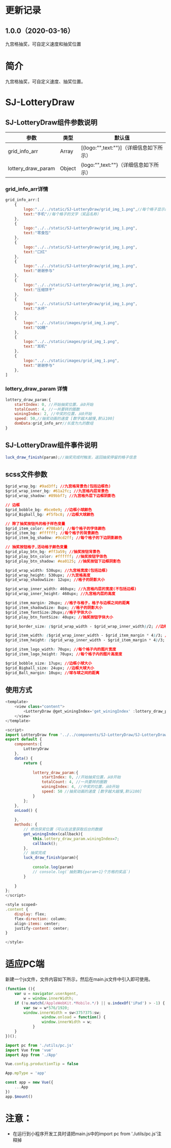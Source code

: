 
# 更新记录
## 1.0.0（2020-03-16）
九宫格抽奖，可自定义速度和抽奖位置
# 简介
九宫格抽奖，可自定义速度、抽奖位置。
<!-- # [gitlab地址](https://git.lug.ustc.edu.cn/LiYaMei94/jiugongge_lottery)-->
<!-- # [演示地址](https://git.lug.ustc.edu.cn/LiYaMei94/jiugongge_lottery) -->
# SJ-LotteryDraw
## SJ-LotteryDraw组件参数说明
|参数| 类型 |默认值
|--|--|--|
| grid_info_arr | Array |[{logo:"",text:""}]（详细信息如下所示）
| lottery_draw_param | Object |{logo:"",text:""}（详细信息如下所示）
### grid_info_arr详情

```javascript
grid_info_arr:[
	{
		logo:"../../static/SJ-LotteryDraw/grid_img_1.png",//每个格子显示的图片
		text:"手机"//每个格子的文字（奖品名称）
	},
	{
		logo:"../../static/SJ-LotteryDraw/grid_img_1.png",
		text:"零食包"
	},
	{
		logo:"../../static/SJ-LotteryDraw/grid_img_1.png",
		text:"口红"
	},
	{
		logo:"../../static/SJ-LotteryDraw/grid_img_1.png",
		text:"谢谢参与"
	},
	{
		logo:"../../static/SJ-LotteryDraw/grid_img_1.png",
		text:"压缩饼干"
	},
	{
		logo:"../../static/SJ-LotteryDraw/grid_img_1.png",
		text:"水杯"
	},
	{
		logo:"../../static/images/grid_img_1.png",
		text:"QQ糖"
	},
	{
		logo:"../../static/images/grid_img_1.png",
		text:"耳机"
	},
	{
		logo:"../../static/images/grid_img_1.png",
		text:"谢谢参与"
	},
]
```
### lottery_draw_param 详情

```javascript
lottery_draw_param:{
	startIndex: 0, //开始抽奖位置，从0开始
	totalCount: 4, //一共要转的圈数
	winingIndex: 2, //中奖的位置，从0开始
	speed: 50,//抽奖动画的速度 [数字越大越慢,默认100]
	domData:grid_info_arr//长度为九的数组
}
```
## SJ-LotteryDraw组件事件说明

```javascript
luck_draw_finish(param);//抽奖完成时触发，返回抽奖停留的格子信息
```

## scss文件参数

```css
$grid_wrap_bg: #9ad3ff; //九宫格背景色(包括边框色)
$grid_wrap_inner_bg: #61a2fc; //九宫格内层背景色
$grid_wrap_shadow: #89bbf7; //九宫格外层下边框阴影色

// 边框
$grid_bobble_bg: #bce0e9; //边框小球颜色
$grid_Bigball_bg: #f5fbc8; //边框大球颜色

// 除了抽奖按钮外的格子样色变量
$grid_item_color: #708abf; //每个格子的字体颜色
$grid_item_bg: #ffffff; //每个格子的背景颜色
$grid_item_bg_shadow: #9cd2ff; //每个格子的下边阴影颜色

// 抽奖按钮格子,活动格子颜色变量
$grid_play_btn_bg: #ff3a59; //抽奖按钮背景色
$grid_play_btn_color: #ffffff; //抽奖按钮字体色
$grid_play_btn_shadow: #ea0125; //抽奖按钮下边框阴影色

$grid_wrap_width: 530upx; //九宫格宽度(包括边框)
$grid_wrap_height: 530upx; //九宫格高度
$grid_wrap_shadowSize: 12upx; //格子的阴影大小

$grid_wrap_inner_width: 460upx; //九宫格内层的宽度(不包括边框)
$grid_wrap_inner_height: 460upx; //九宫格内层的高度

$grid_item_margin: 20upx; //格子与格子，格子与边框之间的距离
$grid_item_shadowSize: 8upx; //格子的阴影大小
$grid_item_fontSize:20upx;//格子字体大小
$grid_play_btn_fontSize: 40upx; //抽奖按钮字体大小

$grid_border_size: ($grid_wrap_width - $grid_wrap_inner_width)/2; //边框的大小（外层宽-内层宽）/2

$grid_item_width: ($grid_wrap_inner_width - $grid_item_margin * 4)/3; //每个格子的宽度(内层宽-格子间距*4)/3
$grid_item_height: ($grid_wrap_inner_width - $grid_item_margin * 4)/3; //每个格子的高度(内层高-格子间距*4)/3

$grid_item_logo_width: 70upx; //每个格子内的图片宽度
$grid_item_logo_height: 70upx; //每个格子内的图片高度度

$grid_bobble_size: 17upx; //边框小球大小
$grid_Bigball_size: 24upx; //边框大球大小
$grid_Ball_margin: 10upx; //球与球之间的距离
```

## 使用方式

```javascript
<template>
	<view class="content">
		<LotteryDraw @get_winingIndex='get_winingIndex' :lottery_draw_param='lottery_draw_param' @luck_draw_finish='luck_draw_finish'></LotteryDraw>
	</view>
</template>

<script>
import LotteryDraw from '../../components/SJ-LotteryDraw/SJ-LotteryDraw.vue';
export default {
	components:{
		LotteryDraw
	},
	data() {
		return {
			
			lottery_draw_param:{
				startIndex: 0, //开始抽奖位置，从0开始
				totalCount: 4, //一共要转的圈数
				winingIndex: 4, //中奖的位置，从0开始
				speed: 50 //抽奖动画的速度 [数字越大越慢,默认100]
			}
		};
	},
	onLoad() {
		
	},
	methods: {
		// 修改获奖位置（可以在这里获取后台的数据
		get_winingIndex(callback){
			this.lottery_draw_param.winingIndex=7;
			callback();
		},
		// 抽奖完成
		luck_draw_finish(param){
			
			console.log(param)
			// console.log(`抽到第${param+1}个方格的奖品`)
		}
		
	}
};
</script>

<style scoped>
.content {
	display: flex;
	flex-direction: column;
	align-items: center;
	justify-content: center;
}

</style>


```
# 适应PC端
新建一个js文件，文件内容如下所示，然后在main.js文件中引入即可使用。
```javascript
(function (){
	var u = navigator.userAgent,
		w = window.innerWidth;
	if (!u.match(/AppleWebKit.*Mobile.*/) || u.indexOf('iPad') > -1) {
		var sw = w*576/1920;
		window.innerWidth = sw<375?375:sw;
                window.onload = function() {
		        window.innerWidth = w;
	        }
	}
})();
```

```javascript
import pc from './utils/pc.js'
import Vue from 'vue'
import App from './App'

Vue.config.productionTip = false

App.mpType = 'app'

const app = new Vue({
    ...App
})
app.$mount()

```

# 注意：
- 在运行到小程序开发工具时请把main.js中的import pc from './utils/pc.js'注释掉

